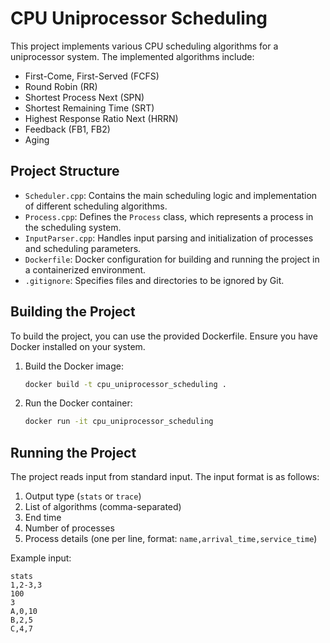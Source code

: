 # CPU Uniprocessor Scheduling

This project implements various CPU scheduling algorithms for a uniprocessor system. The implemented algorithms include:

- First-Come, First-Served (FCFS)
- Round Robin (RR)
- Shortest Process Next (SPN)
- Shortest Remaining Time (SRT)
- Highest Response Ratio Next (HRRN)
- Feedback (FB1, FB2)
- Aging

## Project Structure

- `Scheduler.cpp`: Contains the main scheduling logic and implementation of different scheduling algorithms.
- `Process.cpp`: Defines the `Process` class, which represents a process in the scheduling system.
- `InputParser.cpp`: Handles input parsing and initialization of processes and scheduling parameters.
- `Dockerfile`: Docker configuration for building and running the project in a containerized environment.
- `.gitignore`: Specifies files and directories to be ignored by Git.

## Building the Project

To build the project, you can use the provided Dockerfile. Ensure you have Docker installed on your system.

1. Build the Docker image:
    ```sh
    docker build -t cpu_uniprocessor_scheduling .
    ```

2. Run the Docker container:
    ```sh
    docker run -it cpu_uniprocessor_scheduling
    ```

## Running the Project

The project reads input from standard input. The input format is as follows:

1. Output type (`stats` or `trace`)
2. List of algorithms (comma-separated)
3. End time
4. Number of processes
5. Process details (one per line, format: `name,arrival_time,service_time`)

Example input:
```
stats
1,2-3,3
100
3
A,0,10
B,2,5
C,4,7
```
